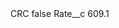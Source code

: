 <?xml version="1.0" encoding="UTF-8"?>
<CustomMetadata xmlns="http://soap.sforce.com/2006/04/metadata" xmlns:xsi="http://www.w3.org/2001/XMLSchema-instance" xmlns:xsd="http://www.w3.org/2001/XMLSchema">
    <label>CRC</label>
    <protected>false</protected>
    <values>
        <field>Rate__c</field>
        <value xsi:type="xsd:double">609.1</value>
    </values>
</CustomMetadata>
